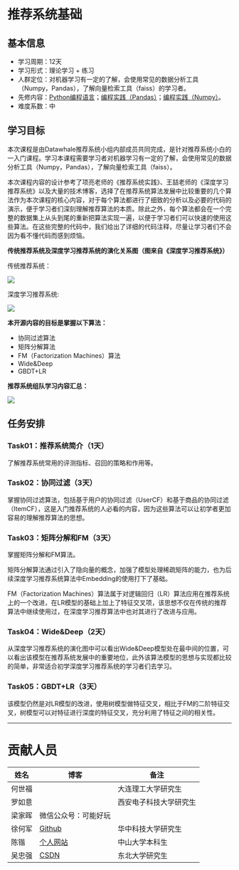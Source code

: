 ﻿





# 推荐系统基础

## 基本信息

- 学习周期：12天
- 学习形式：理论学习 + 练习
- 人群定位：对机器学习有一定的了解，会使用常见的数据分析工具（Numpy，Pandas），了解向量检索工具（faiss）的学习者。
- 先修内容：[Python编程语言](https://github.com/datawhalechina/team-learning-program/tree/master/PythonLanguage)；[编程实践（Pandas）](https://github.com/datawhalechina/joyful-pandas)；[编程实践（Numpy）](https://github.com/datawhalechina/team-learning-program/tree/master/IntroductionToNumpy)。
- 难度系数：中


## 学习目标

本次课程是由Datawhale推荐系统小组内部成员共同完成，是针对推荐系统小白的一入门课程。学习本课程需要学习者对机器学习有一定的了解，会使用常见的数据分析工具（Numpy，Pandas），了解向量检索工具（faiss）。

本次课程内容的设计参考了项亮老师的《推荐系统实践》、王喆老师的《深度学习推荐系统》以及大量的技术博客，选择了在推荐系统算法发展中比较重要的几个算法作为本次课程的核心内容，对于每个算法都进行了细致的分析以及必要的代码的演示，便于学习者们深刻理解推荐算法的本质。除此之外，每个算法都会在一个完整的数据集上从头到尾的重新把算法实现一遍，以便于学习者们可以快速的使用这些算法。在这些完整的代码中，我们给出了详细的代码注释，尽量让学习者们不会因为看不懂代码而感到烦恼。

**传统推荐系统及深度学习推荐系统的演化关系图（图来自《深度学习推荐系统》）**

传统推荐系统：

![](http://ryluo.oss-cn-chengdu.aliyuncs.com/Javaimage-20200923143443499.png)

深度学习推荐系统:

![](http://ryluo.oss-cn-chengdu.aliyuncs.com/Javaimage-20200923143559968.png)


**本开源内容的目标是掌握以下算法：**
- 协同过滤算法
- 矩阵分解算法
- FM（Factorization Machines）算法
- Wide&Deep
- GBDT+LR


**推荐系统组队学习内容汇总：**

![](https://img-blog.csdnimg.cn/20201011094520518.png)


## 任务安排

### Task01：推荐系统简介（1天）

了解推荐系统常用的评测指标、召回的策略和作用等。


### Task02：协同过滤（3天）

掌握协同过滤算法，包括基于用户的协同过滤（UserCF）和基于商品的协同过滤（ItemCF），这是入门推荐系统的人必看的内容，因为这些算法可以让初学者更加容易的理解推荐算法的思想。


### Task03：矩阵分解和FM（3天）

掌握矩阵分解和FM算法。

矩阵分解算法通过引入了隐向量的概念，加强了模型处理稀疏矩阵的能力，也为后续深度学习推荐系统算法中Embedding的使用打下了基础。

FM（Factorization Machines）算法属于对逻辑回归（LR）算法应用在推荐系统上的一个改进，在LR模型的基础上加上了特征交叉项，该思想不仅在传统的推荐算法中继续使用过，在深度学习推荐算法中也对其进行了改进与应用。

### Task04：Wide&Deep（2天）

从深度学习推荐系统的演化图中可以看出Wide&Deep模型处在最中间的位置，可以看出该模型在推荐系统发展中的重要地位，此外该算法模型的思想与实现都比较的简单，非常适合初学深度学习推荐系统的学习者们去学习。

### Task05：GBDT+LR（3天）

该模型仍然是对LR模型的改进，使用树模型做特征交叉，相比于FM的二阶特征交叉，树模型可以对特征进行深度的特征交叉，充分利用了特征之间的相关性。

---
# 贡献人员


姓名 | 博客|备注
---|---|---
何世福||大连理工大学研究生
罗如意||西安电子科技大学研究生
梁家晖|微信公众号：可能好玩|
徐何军|[Github](https://mumaxu.github.io/)|华中科技大学研究生
陈锴 | [个人网站](chenk.tech)|中山大学本科生
吴忠强|[CSDN](https://blog.csdn.net/wuzhongqiang)| 东北大学研究生

